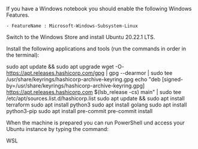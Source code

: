 If you have a Windows notebook you should enable the following Windows Features.

    - FeatureName : Microsoft-Windows-Subsystem-Linux

Switch to the Windows Store and install Ubuntu 20.22.1 LTS.

Install the following applications and tools (run the commands in order in the terminal):

sudo apt update && sudo apt upgrade
wget -O- https://apt.releases.hashicorp.com/gpg | gpg --dearmor | sudo tee /usr/share/keyrings/hashicorp-archive-keyring.gpg
echo "deb [signed-by=/usr/share/keyrings/hashicorp-archive-keyring.gpg] https://apt.releases.hashicorp.com $(lsb_release -cs) main" | sudo tee /etc/apt/sources.list.d/hashicorp.list
sudo apt update && sudo apt install terraform
sudo apt install python3
sudo apt install golang
sudo apt install python3-pip
sudo apt install pre-commit
pre-commit install

When the machine is prepared you can run PowerShell und access your Ubuntu instance by typing the command:

WSL
